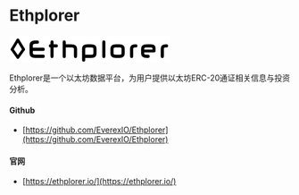 # Ethplorer

[![&#x56FE;&#x7247;alt](../../.gitbook/assets/6c4011bd34a5c4564973bea662033b56.png)](https://github.com/EverexIO/Ethplorer)

Ethplorer是一个以太坊数据平台，为用户提供以太坊ERC-20通证相关信息与投资分析。



#### Github

* [https://github.com/EverexIO/Ethplorer](https://github.com/EverexIO/Ethplorer)



#### 官网

* [https://ethplorer.io/](https://ethplorer.io/)

